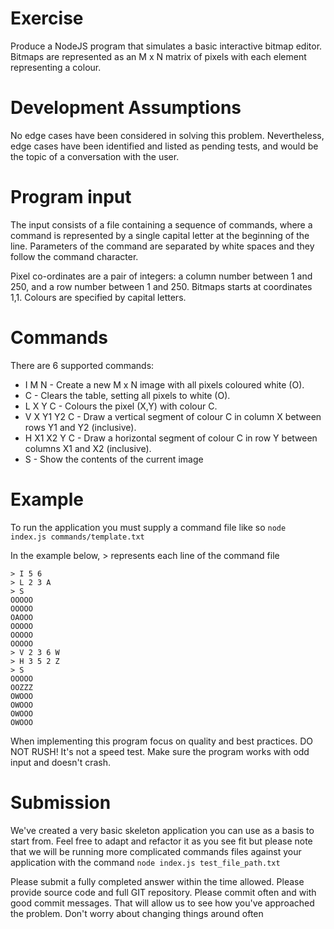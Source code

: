 # Exercise

Produce a NodeJS program that simulates a basic interactive bitmap editor.
Bitmaps are represented as an M x N matrix of pixels with each element
representing a colour.

# Development Assumptions
No edge cases have been considered in solving this problem. Nevertheless, edge cases have been identified and listed as pending tests, and would be the topic of a conversation with the user.

# Program input

The input consists of a file containing a sequence of commands, where
a command is represented by a single capital letter at the beginning of the line.
Parameters of the command are separated by white spaces and they follow the command character.

Pixel co-ordinates are a pair of integers: a column number between 1 and 250, and a row number between 1 and 250. Bitmaps starts at coordinates 1,1. Colours are specified by capital letters.

# Commands

There are 6 supported commands:

* I M N - Create a new M x N image with all pixels coloured white (O).
* C - Clears the table, setting all pixels to white (O).
* L X Y C - Colours the pixel (X,Y) with colour C.
* V X Y1 Y2 C - Draw a vertical segment of colour C in column X between rows Y1 and Y2 (inclusive).
* H X1 X2 Y C - Draw a horizontal segment of colour C in row Y between columns X1 and X2 (inclusive).
* S - Show the contents of the current image

# Example

To run the application you must supply a command file like so `node index.js commands/template.txt`

In the example below, > represents each line of the command file


```
> I 5 6
> L 2 3 A
> S
OOOOO
OOOOO
OAOOO
OOOOO
OOOOO
OOOOO
> V 2 3 6 W
> H 3 5 2 Z
> S
OOOOO
OOZZZ
OWOOO
OWOOO
OWOOO
OWOOO
```

When implementing this program focus on quality and best practices. DO NOT RUSH! It's not a speed test. Make sure the program works with odd input and doesn't crash.

# Submission

We've created a very basic skeleton application you can use as a basis to start from. Feel free to adapt and refactor it as you see fit but please note that we will be running more complicated commands files against your application with the command `node index.js test_file_path.txt`


Please submit a fully completed answer within the time allowed. Please provide source code and full GIT repository. Please commit often and with good commit messages. That will allow us to see how you've approached the problem. Don't worry about changing things around often
